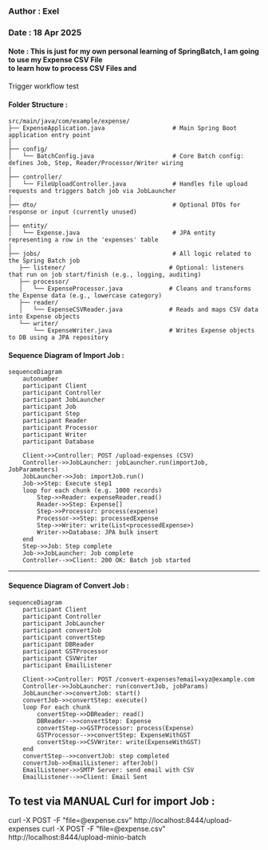 
### Author    : Exel 
### Date      : 18 Apr 2025 
#### Note      : This is just for my own personal learning of SpringBatch, I am going to use my Expense CSV File <br> to learn how to process CSV Files and 

Trigger workflow test
#### Folder Structure : 
````
src/main/java/com/example/expense/
├── ExpenseApplication.java                   # Main Spring Boot application entry point
│
├── config/
│   └── BatchConfig.java                      # Core Batch config: defines Job, Step, Reader/Processor/Writer wiring
│
├── controller/
│   └── FileUploadController.java             # Handles file upload requests and triggers batch job via JobLauncher
│
├── dto/                                      # Optional DTOs for response or input (currently unused)
│
├── entity/
│   └── Expense.java                          # JPA entity representing a row in the 'expenses' table
│
├── jobs/                                     # All logic related to the Spring Batch job
   ├── listener/                             # Optional: listeners that run on job start/finish (e.g., logging, auditing)
   ├── processor/
   │   └── ExpenseProcessor.java             # Cleans and transforms the Expense data (e.g., lowercase category)
   ├── reader/
   │   └── ExpenseCSVReader.java             # Reads and maps CSV data into Expense objects
   └── writer/
       └── ExpenseWriter.java                # Writes Expense objects to DB using a JPA repository
````


#### Sequence Diagram  of Import Job : 
```mermaid
sequenceDiagram
    autonumber
    participant Client
    participant Controller
    participant JobLauncher
    participant Job
    participant Step
    participant Reader
    participant Processor
    participant Writer
    participant Database

    Client->>Controller: POST /upload-expenses (CSV)
    Controller->>JobLauncher: jobLauncher.run(importJob, JobParameters)
    JobLauncher->>Job: importJob.run()
    Job->>Step: Execute step1
    loop for each chunk (e.g. 1000 records)
        Step->>Reader: expenseReader.read()
        Reader->>Step: Expense[]
        Step->>Processor: process(expense)
        Processor->>Step: processedExpense
        Step->>Writer: write(List<processedExpense>)
        Writer->>Database: JPA bulk insert
    end
    Step->>Job: Step complete
    Job->>JobLauncher: Job complete
    Controller-->>Client: 200 OK: Batch job started
````
--- 
#### Sequence Diagram  of Convert Job :

```mermaid
sequenceDiagram
    participant Client
    participant Controller
    participant JobLauncher
    participant convertJob
    participant convertStep
    participant DBReader
    participant GSTProcessor
    participant CSVWriter
    participant EmailListener

    Client->>Controller: POST /convert-expenses?email=xyz@example.com
    Controller->>JobLauncher: run(convertJob, jobParams)
    JobLauncher->>convertJob: start()
    convertJob->>convertStep: execute()
    loop For each chunk
        convertStep->>DBReader: read()
        DBReader-->>convertStep: Expense
        convertStep->>GSTProcessor: process(Expense)
        GSTProcessor-->>convertStep: ExpenseWithGST
        convertStep->>CSVWriter: write(ExpenseWithGST)
    end
    convertStep-->>convertJob: step completed
    convertJob->>EmailListener: afterJob()
    EmailListener->>SMTP Server: send email with CSV
    EmailListener-->>Client: Email Sent
```




## To test via MANUAL Curl for import Job : 
 curl -X POST -F "file=@expense.csv" http://localhost:8444/upload-expenses
 curl -X POST -F "file=@expense.csv" http://localhost:8444/upload-minio-batch


